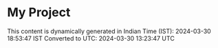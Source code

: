 # My Project

This content is dynamically generated in Indian Time (IST): 2024-03-30 18:53:47 IST
Converted to UTC: 2024-03-30 13:23:47 UTC
